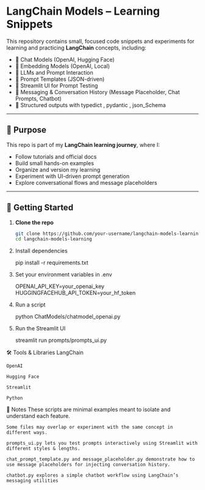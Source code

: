 # LangChain Models – Learning Snippets

This repository contains small, focused code snippets and experiments for learning and practicing **LangChain** concepts, including:

- 🔹 Chat Models (OpenAI, Hugging Face)  
- 🔹 Embedding Models (OpenAI, Local)  
- 🔹 LLMs and Prompt Interaction  
- 🔹 Prompt Templates (JSON-driven)  
- 🔹 Streamlit UI for Prompt Testing  
- 🔹 Messaging & Conversation History (Message Placeholder, Chat Prompts, Chatbot)  
- 🔹 Structured outputs with typedict , pydantic , json_Schema

---

## 🧠 Purpose

This repo is part of my **LangChain learning journey**, where I:

- Follow tutorials and official docs  
- Build small hands-on examples  
- Organize and version my learning  
- Experiment with UI-driven prompt generation  
- Explore conversational flows and message placeholders  

---

## 🚀 Getting Started

1. **Clone the repo**
   ```bash
   git clone https://github.com/your-username/langchain-models-learning.git
   cd langchain-models-learning

2. Install dependencies

    pip install -r requirements.txt

3. Set your environment variables in .env

    OPENAI_API_KEY=your_openai_key
    HUGGINGFACEHUB_API_TOKEN=your_hf_token

4. Run a script

    python ChatModels/chatmodel_openai.py

5. Run the Streamlit UI

    streamlit run prompts/prompts_ui.py

🛠 Tools & Libraries
    LangChain

    OpenAI

    Hugging Face

    Streamlit

    Python

📌 Notes
    These scripts are minimal examples meant to isolate and understand each feature.

    Some files may overlap or experiment with the same concept in different ways.

    prompts_ui.py lets you test prompts interactively using Streamlit with different styles & lengths.

    chat_prompt_template.py and message_placeholder.py demonstrate how to use message placeholders for injecting conversation history.

    chatbot.py explores a simple chatbot workflow using LangChain’s messaging utilities